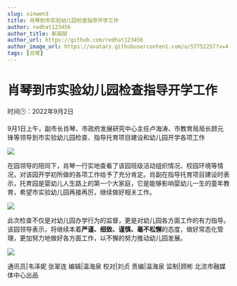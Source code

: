 ```yaml
---
slug: xinwen3
title: 肖琴到市实验幼儿园检查指导开学工作
author: redhat123456
author_title: 新闻部
author_url: https://github.com/redhat123456
author_image_url: https://avatars.githubusercontent.com/u/57751257?v=4
tags: [日常]
---
```


# 肖琴到市实验幼儿园检查指导开学工作

时间🕒：2022年9月2日

9月1日上午，副市长肖琴、市政府发展研究中心主任卢海涛、市教育局局长顾元锋等领导到市实验幼儿园检查、指导托育项目建设和幼儿园开学各项工作

![](https://gusteau-prod.xinhuaapp.com/material/original/image/2022/09/02/03Dlj0jg_1662105095360.jpg?x-oss-process=image/format,jpg/crop,x_0,y_54,w_1440,h_864/quality,q_80/resize,w_750/watermark,image_bWVkaWFjbG91ZC93YXRlcm1hcmsvMTUvMTEwMTQ3LnBuZz94LW9zcy1wcm9jZXNzPWltYWdlL3Jlc2l6ZSxQXzMwIA,t_80,g_se,x_10,y_10)

在园领导的陪同下，肖琴一行实地查看了该园班级活动组织情况、校园环境等情况，对该园开学初所做的各项工作给予了充分肯定。肖副在指导托育项目建设时表示，托育园是婴幼儿人生路上的第一个大家庭，它是能够影响婴幼儿一生的童年教育，希望市实验幼儿园再接再厉，继续做好相关工作。

![](https://gusteau-prod.xinhuaapp.com/material/original/image/2022/09/02/g6787kXZ_1662105116448.jpg?x-oss-process=image/format,jpg/crop,x_0,y_49,w_1620,h_972/quality,q_80/resize,w_750/watermark,image_bWVkaWFjbG91ZC93YXRlcm1hcmsvMTUvMTEwMTQ3LnBuZz94LW9zcy1wcm9jZXNzPWltYWdlL3Jlc2l6ZSxQXzMwIA,t_80,g_se,x_10,y_10)

此次检查不仅是对幼儿园办学行为的监督，更是对幼儿园各方面工作的有力指导。该园领导表示，将继续本着**严谨、细致、谨慎、毫不松懈**的态度，做好常态化管理，更加努力地做好各方面工作，以不懈的努力推动幼儿园发展。

![](https://gusteau-prod.xinhuaapp.com/material/original/image/2022/09/02/fp7qrrcN_1662105128790.jpg?x-oss-process=image/format,jpg/crop,x_0,y_102,w_1620,h_972/quality,q_80/resize,w_750/watermark,image_bWVkaWFjbG91ZC93YXRlcm1hcmsvMTUvMTEwMTQ3LnBuZz94LW9zcy1wcm9jZXNzPWltYWdlL3Jlc2l6ZSxQXzMwIA,t_80,g_se,x_10,y_10)

通讯员|韦泽妮 张翠连
编辑|温海泉
校对|刘贞
责编|温海泉
监制|顾彬
北流市融媒体中心出品
